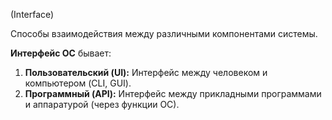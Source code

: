 (Interface)

Способы взаимодействия между различными компонентами системы.

**Интерфейс ОС** бывает:
1.  **Пользовательский (UI):** Интерфейс между человеком и компьютером (CLI, GUI).
2.  **Программный (API):** Интерфейс между прикладными программами и аппаратурой (через функции ОС).